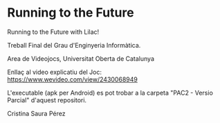 # Running to the Future
Running to the Future with Lilac!

Treball Final del Grau d'Enginyeria Informàtica.

Area de Videojocs, Universitat Oberta de Catalunya


Enllaç al video explicatiu del Joc: 
https://www.wevideo.com/view/2430068949

L'executable (apk per Android) es pot trobar a la carpeta "PAC2 - Versio Parcial" d'aquest repositori.

Cristina Saura Pérez
